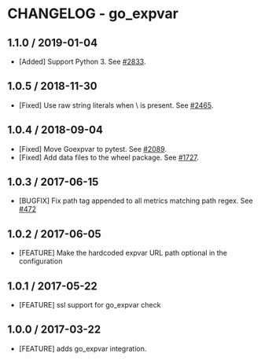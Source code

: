 # CHANGELOG - go_expvar

## 1.1.0 / 2019-01-04

* [Added] Support Python 3. See [#2833](https://github.com/DataDog/integrations-core/pull/2833).

## 1.0.5 / 2018-11-30

* [Fixed] Use raw string literals when \ is present. See [#2465](https://github.com/DataDog/integrations-core/pull/2465).

## 1.0.4 / 2018-09-04

* [Fixed] Move Goexpvar to pytest. See [#2089](https://github.com/DataDog/integrations-core/pull/2089).
* [Fixed] Add data files to the wheel package. See [#1727](https://github.com/DataDog/integrations-core/pull/1727).

## 1.0.3 / 2017-06-15

* [BUGFIX] Fix path tag appended to all metrics matching path regex. See [#472][]

## 1.0.2 / 2017-06-05

* [FEATURE] Make the hardcoded expvar URL path optional in the configuration

## 1.0.1 / 2017-05-22

* [FEATURE] ssl support for go_expvar check

## 1.0.0 / 2017-03-22

* [FEATURE] adds go_expvar integration.

<!--- The following link definition list is generated by PimpMyChangelog --->
[#472]: https://github.com/DataDog/integrations-core/issues/472
